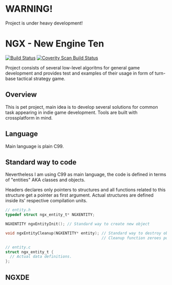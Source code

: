 # WARNING!

Project is under heavy development!

# NGX - New Engine Ten
[![Build Status](https://travis-ci.org/masscry/ngx.svg?branch=master)](https://travis-ci.org/masscry/ngx)
<a href="https://scan.coverity.com/projects/masscry-ngx">
  <img alt="Coverity Scan Build Status"
       src="https://scan.coverity.com/projects/12012/badge.svg"/>
</a>

Project consists of several low-level algoritms for general game development 
and provides test and examples of their usage in form of turn-base tactical 
strategy game.

## Overview

This is pet project, main idea is to develop several solutions for common task
appearing in indie game development. Tools are built with crossplatform in mind.

## Language

Main language is plain C99.

## Standard way to code

Nevertheless I am using C99 as main language, the code is defined in terms of 
"entities" AKA classes and objects.

Headers declares only pointers to structures and all functions related to 
this structure get a pointer as first argument. Actual structures are defined
inside its' respective compilation units.

```c
// entity.h
typedef struct ngx_entity_t* NGXENTITY;

NGXENTITY ngxEntityInit(); // Standard way to create new object

void ngxEntityCleanup(NGXENTITY* entity); // Standard way to destroy object. 
                                          // Cleanup function zeroes pointer.

// entity.c
struct ngx_entity_t {
  // Actual data definitions.
};

```

## NGXDE